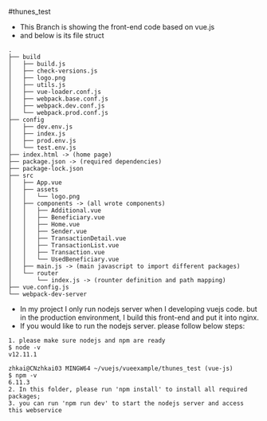 #thunes_test
* This Branch is showing the front-end code based on vue.js
* and below is its file struct
```
.
├── build
│   ├── build.js
│   ├── check-versions.js
│   ├── logo.png
│   ├── utils.js
│   ├── vue-loader.conf.js
│   ├── webpack.base.conf.js
│   ├── webpack.dev.conf.js
│   └── webpack.prod.conf.js
├── config
│   ├── dev.env.js
│   ├── index.js
│   ├── prod.env.js
│   └── test.env.js
├── index.html -> (home page)
├── package.json -> (required dependencies)
├── package-lock.json
├── src
│   ├── App.vue
│   ├── assets
│   │   └── logo.png
│   ├── components -> (all wrote components)
│   │   ├── Additional.vue
│   │   ├── Beneficiary.vue
│   │   ├── Home.vue
│   │   ├── Sender.vue
│   │   ├── TransactionDetail.vue
│   │   ├── TransactionList.vue
│   │   ├── Transaction.vue
│   │   └── UsedBeneficiary.vue
│   ├── main.js -> (main javascript to import different packages)
│   └── router
│       └── index.js -> (rounter definition and path mapping)
├── vue.config.js
└── webpack-dev-server

```
* In my project I only run nodejs server when I developing vuejs code. but in the production environment,
I build this front-end and put it into nginx.
* If you would like to run the nodejs server. please follow below steps:
```
1. please make sure nodejs and npm are ready
$ node -v
v12.11.1

zhkai@CNzhkai03 MINGW64 ~/vuejs/vueexample/thunes_test (vue-js)
$ npm -v
6.11.3
2. In this folder, please run 'npm install' to install all required packages;
3. you can run 'npm run dev' to start the nodejs server and access this webservice
```
